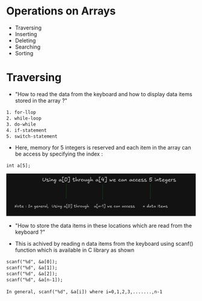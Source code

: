 # Operations on Arrays

- Traversing 
- Inserting 
- Deleting
- Searching 
- Sorting 

# Traversing 

- "How to read the data from the keyboard and how to display data items stored in the array ?"

```
1. for-llop
2. while-loop
3. do-while
4. if-statement
5. switch-statement 
```

- Here, memory for 5 integers is reserved and each item in the array can be access by specifying the index :
```
int a[5];
```

![alt text](image.png)

- "How to store the data items in these locations which are read from the keyboard ?"

- This is achived by reading n data items from the keyboard using scanf() function which is available in C library as shown 

```
scanf("%d", &a[0]);
scanf("%d", &a[1]);
scanf("%d", &a[2]);
scanf("%d", &a[n-1]);

In general, scanf("%d", &a[i]) where i=0,1,2,3,.......,n-1
```